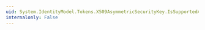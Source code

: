 ```yaml
---
uid: System.IdentityModel.Tokens.X509AsymmetricSecurityKey.IsSupportedAlgorithm(System.String)
internalonly: False
---
```

